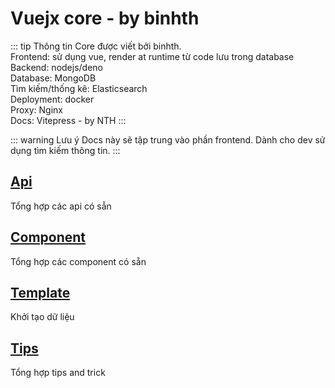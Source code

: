 # Vuejx core - by binhth
::: tip Thông tin
  Core được viết bởi binhth.  
  Frontend: sử dụng vue, render at runtime từ code lưu trong database  
  Backend: nodejs/deno  
  Database: MongoDB  
  Tìm kiếm/thống kê: Elasticsearch  
  Deployment: docker  
  Proxy: Nginx  
  Docs: Vitepress - by NTH
:::

::: warning Lưu ý
Docs này sẽ tập trung vào phần frontend. Dành cho dev sử dụng tìm kiếm thông tin.
:::
## [Api](api/)
Tổng hợp các api có sẵn

## [Component](component)
Tổng hợp các component có sẵn

## [Template](template/)
Khởi tạo dữ liệu

## [Tips](tips)
Tổng hợp tips and trick